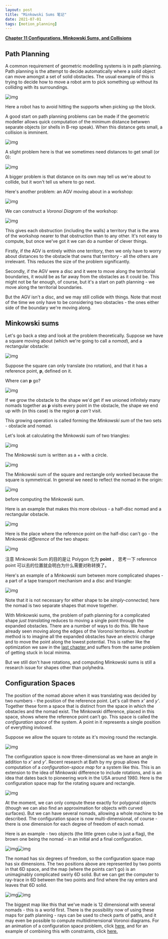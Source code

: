 ```yaml
---
layout: post
title: "Minkowski Sums 笔记"
date: 2021-07-01
tags: [motion_planning]
---
```




**[Chapter 11 Configurations, Minkowski Sums, and Collisions](https://homepages.inf.ed.ac.uk/rbf/CVonline/LOCAL_COPIES/BOWYER1/c12.htm)**



## Path Planning

A common requirement of geometric modelling systems is in path planning. Path planning is the attempt to decide automatically where a solid object can move amongst a set of solid obstacles. The usual example of this is trying to decide how to move a robot arm to pick something up without its colliding with its surroundings.

![img](/shared/imgs/ch11-minkowski/c12f1.gif)

Here a robot has to avoid hitting the supports when picking up the block.

A good start on path planning problems can be made if the geometric modeller allows quick computation of the minimum distance betwwen separate objects (or shells in B-rep speak). When this distance gets small, a collision is imminent.

![img](/shared/imgs/ch11-minkowski/c12f2.gif)

A slight problem here is that we sometimes need distances to get small (or 0):

![img](/shared/imgs/ch11-minkowski/c12f3.gif)

A bigger problem is that distance on its own may tell us we're about to collide, but it won't tell us where to go next.

Here's another problem: an AGV moving about in a workshop:

![img](/shared/imgs/ch11-minkowski/c12f4.gif)

We can construct a *Voronoi Diagram* of the workshop:

![img](/shared/imgs/ch11-minkowski/c12f5.gif)

This gives each obstruction (including the walls) a territory that is the area of the workshop nearer to that obstruction than to any other. It's not easy to compute, but once we've got it we can do a number of clever things.

Firstly, if the AGV is entirely within one territory, then we only have to worry about distances to the obstacle that owns that territory - all the others are irrelevant. This reduces the size of the problem significantly.

Secondly, if the AGV were a disc and it were to move along the territorial boundaries, it would be as far away from the obstacles as it could be. This might not be far enough, of course, but it's a start on path planning - we move along the territorial boundaries.

But the AGV isn't a disc, and we may still collide with things. Note that most of the time we only have to be considering two obstacles - the ones either side of the boundary we're moving along.


## Minkowski sums

Let's go back a step and look at the problem theoretically. Suppose we have a square moving about (which we're going to call a *nomad*), and a rectangular obstacle:

![img](/shared/imgs/ch11-minkowski/c12f6.gif)

Suppose the square can only translate (no rotation), and that it has a reference point, **p**, defined on it.

Where can **p** go?

![img](/shared/imgs/ch11-minkowski/c12f7.gif)

If we grow the obstacle to the shape we'd get if we unioned infinitely many nomads together as **p** visits every point in the obstacle, the shape we end up with (in this case) is the region **p** *can't* visit.

This growing operation is called forming the *Minkowski sum* of the two sets - obstacle and nomad.

Let's look at calculating the Minkowski sum of two triangles:

![img](/shared/imgs/ch11-minkowski/c12f8.gif)

The Minkowski sum is written as a + with a circle.

![img](/shared/imgs/ch11-minkowski/c12f9.gif)

The Minkowski sum of the square and rectangle only worked because the square is symmetrical. In general we need to reflect the nomad in the origin:

![img](/shared/imgs/ch11-minkowski/c12f10.gif)

before computing the Minkowski sum.

Here is an example that makes this more obvious - a half-disc nomad and a rectangular obstacle.

![img](/shared/imgs/ch11-minkowski/c12f11.gif)

Here is the place where the reference point on the half-disc can't go - the Minkowski *difference* of the two shapes:

![img](/shared/imgs/ch11-minkowski/c12f12.gif)

注意 Minkowski Sum 的目的是让 Polygon 化为 **point** ， 思考一下 reference point 可以去的位置就会明白为什么需要对称转换了。

Here's an example of a Minkowski sum between more complicated shapes - a part of a tape transport mechanism and a disc and triangle:

![img](/shared/imgs/ch11-minkowski/c12f13.gif)

Note that it is not necessary for either shape to be *simply-connected*; here the nomad is two separate shapes that move together.

With Minkowski sums, the problem of path planning for a complicated shape *just translating* reduces to moving a single point through the expanded obstacles. There are a number of ways to do this. We have already seen moving along the edges of the Voronoi territories. Another method is to imagine all the expanded obstacles have an electric charge and to move the point along the lowest potential. This is rather like the optimization we saw in the [last chapter ](https://homepages.inf.ed.ac.uk/rbf/CVonline/LOCAL_COPIES/BOWYER1/c11.htm)and suffers from the same problem of getting stuck in local minima.

But we still don't have rotations, and computing Minkowski sums is still a research issue for shapes other than polyhedra.


## Configuration Spaces

The position of the nomad above when it was translating was decided by two numbers - the position of the reference point. Let's call them *x'* and *y'*. Together these form a space that is distinct from the space in which the obstacles and the nomad exist. The Minkowski difference, placed in this space, shows where the reference point can't go. This space is called the *configuration space* of the system. A point in it represents a single position of everything invloved.

Suppose we allow the square to rotate as it's moving round the rectangle.

![img](/shared/imgs/ch11-minkowski/c12f14.gif)

The configuration space is now three-dimensional as we have an angle in addition to *x'* and *y'*. Recent research at Bath by my group allows the computation of a *configuration-space map* for a system like this. This is an extension to the idea of Minkowski difference to include rotations, and is an idea that dates back to pioneering work in the USA around 1980. Here is the configuration space map for the rotating square and rectangle.

![img](/shared/imgs/ch11-minkowski/c12f15.gif)

At the moment, we can only compute these exactly for polygonal objects (though we can also find an approximation for objects with curved surfaces). But we can have several nomads, allowing a whole machine to be described. The configuration space is now multi-dimensional, of course - there is one dimension for each degree of freedom of each nomad.

Here is an example - two objects (the little green cube is just a flag), the brown one being the nomad - in an initial and a final configuration.

![img](/shared/imgs/ch11-minkowski/c12f16.gif)![img](/shared/imgs/ch11-minkowski/c12f17.gif)

The nomad has six degrees of freedom, so the configuration space map has six dimensions. The two positions above are represented by two points in that 6D space, and the map (where the points can't go) is an unimaginably complicated swirly 6D solid. But we can get the computer to ray-trace in 6D between the two points and find where the ray enters and leaves that 6D solid.

![img](/shared/imgs/ch11-minkowski/c12f18.gif)![img](/shared/imgs/ch11-minkowski/c12f19.gif)

The biggest map like this that we've made is 12 dimensional with several nomads - this is a world first. There is the possibility now of using these maps for path planning - rays can be used to check parts of paths, and it may even be possible to compute multiidimensional Voronoi diagrams. For an animation of a configuration space problem, click [here](http://www.bath.ac.uk/~ensab/G_mod/Svm/csm.html), and for an example of combining this with constraints, click [here.](http://www.bath.ac.uk/~ensab/G_mod/Svm/csm_con.html)


